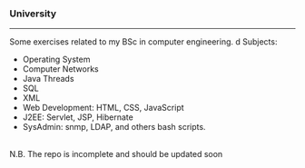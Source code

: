 <h3>University</h3>
<hr> 
Some exercises related to my BSc in computer engineering.
d
Subjects: 
<ul> 
   <li> Operating System </li>
   <li> Computer Networks </li>
   <li> Java Threads </li> 
   <li> SQL </li> 
   <li> XML </li>
   <li> Web Development: HTML, CSS, JavaScript </li>
   <li> J2EE: Servlet, JSP, Hibernate </li> 
   <li> SysAdmin: snmp, LDAP, and others bash scripts. </li> 
</ul> 
<br> 
N.B. The repo is incomplete and should be updated soon 
